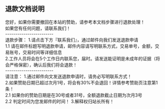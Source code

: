 ## 退款文档说明
您好，如果你需要撤回在本站的赞助，请参考本文档步骤进行退款处理！<br>
如果您有任何问题，请联系我们！<br>
------------------------<br>
退款步骤：
1.请点击下方『联系我们』，通过邮件向我们发送退款申请<br>
1.1 请在邮件标题写明退款申请，邮件内容请写明联系方式，交易单号，金额，交易账号，交易时间等详细信息<br>
2.工作人员将会在5个工作日内联系您，届时。请发送能证明是未成年的证据（将会严格保密），确认后我们将会退款！<br>
------------------------<br>
请注意：
1.通过邮件向文发送退款申请时，请务必写明联系方式！<br>
2.如果赞助日期已超过次月1号，将会有30%不会退回！详情参考赞助页注意第1条！<br>
2.1 如果你的赞助日期是在30号或者31号，全额退款截止日期为次月3号<br>
2.2 判定时间为您发邮件的时间！
3.解释权归站长所有！
